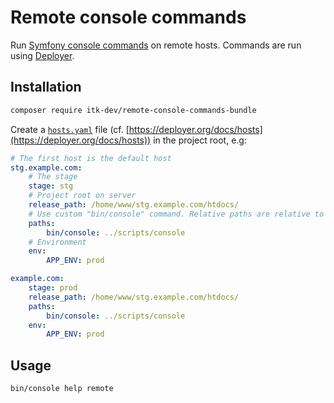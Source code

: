 # Remote console commands

Run [Symfony console
commands](https://symfony.com/doc/current/components/console.html) on
remote hosts. Commands are run using
[Deployer](https://deployer.org/).

## Installation

```sh
composer require itk-dev/remote-console-commands-bundle
```

Create a [`hosts.yaml`](Resources/hosts.yaml) file
(cf. [https://deployer.org/docs/hosts](https://deployer.org/docs/hosts))
in the project root, e.g:

```yaml
# The first host is the default host
stg.example.com:
    # The stage
    stage: stg
    # Project root on server
    release_path: /home/www/stg.example.com/htdocs/
    # Use custom "bin/console" command. Relative paths are relative to `release_path`
    paths:
        bin/console: ../scripts/console
    # Environment
    env:
        APP_ENV: prod

example.com:
    stage: prod
    release_path: /home/www/stg.example.com/htdocs/
    paths:
        bin/console: ../scripts/console
    env:
        APP_ENV: prod
```

## Usage

```sh
bin/console help remote
```

